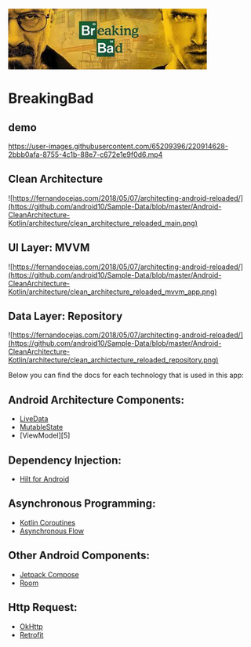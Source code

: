 ![banner](./art/banner.jpg)

# BreakingBad

## demo


https://user-images.githubusercontent.com/65209396/220914628-2bbb0afa-8755-4c1b-88e7-c672e1e9f0d6.mp4




## Clean Architecture

![https://fernandocejas.com/2018/05/07/architecting-android-reloaded/](https://github.com/android10/Sample-Data/blob/master/Android-CleanArchitecture-Kotlin/architecture/clean_architecture_reloaded_main.png)

## UI Layer: MVVM

![https://fernandocejas.com/2018/05/07/architecting-android-reloaded/](https://github.com/android10/Sample-Data/blob/master/Android-CleanArchitecture-Kotlin/architecture/clean_architecture_reloaded_mvvm_app.png)

## Data Layer: Repository

![https://fernandocejas.com/2018/05/07/architecting-android-reloaded/](https://github.com/android10/Sample-Data/blob/master/Android-CleanArchitecture-Kotlin/architecture/clean_archictecture_reloaded_repository.png)

Below you can find the docs for each technology that is used in this app:


## Android Architecture Components:

- [LiveData][4]
- [MutableState][17]
- [ViewModel][5]

## Dependency Injection:

- [Hilt for Android][6]

## Asynchronous Programming:

- [Kotlin Coroutines][7]
- [Asynchronous Flow][8]

## Other Android Components:

- [Jetpack Compose][9]
- [Room][123]

## Http Request:

- [OkHttp][18]
- [Retrofit][19]

[1]: https://kotlinlang.org/
[2]: https://firebase.google.com/docs/firestore
[3]: https://developer.android.com/topic/libraries/architecture
[4]: https://developer.android.com/topic/libraries/architecture/livedata
[6]: https://developer.android.com/training/dependency-injection/hilt-android
[7]: https://kotlinlang.org/docs/coroutines-overview.html
[8]: https://kotlinlang.org/docs/flow.html
[9]: https://developer.android.com/jetpack/compose
[10]: https://medium.com/firebase-tips-tricks/how-to-make-a-clean-architecture-android-app-using-mvvm-firestore-and-jetpack-compose-abdb5e02a2d8
[11]: https://firebase.google.com/docs/android/setup
[12]: https://firebase.google.com/docs/auth
[13]: https://firebase.google.com/docs/storage
[14]: https://firebase.google.com/docs/crashlytics
[15]: https://firebase.google.com/docs/perf-mon
[16]: https://firebase.google.com/docs/analytics
[17]: https://developer.android.com/reference/kotlin/androidx/compose/runtime/MutableState
[18]: https://square.github.io/okhttp/
[19]: https://square.github.io/retrofit/
[123]:https://developer.android.com/training/data-storage/room
